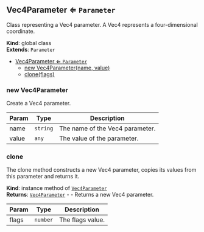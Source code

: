 <a name="Vec4Parameter"></a>

## Vec4Parameter ⇐ <code>Parameter</code>
Class representing a Vec4 parameter.A Vec4 represents a four-dimensional coordinate.

**Kind**: global class  
**Extends**: <code>Parameter</code>  

* [Vec4Parameter ⇐ <code>Parameter</code>](#Vec4Parameter)
    * [new Vec4Parameter(name, value)](#new-Vec4Parameter)
    * [clone(flags)](#clone)

<a name="new_Vec4Parameter_new"></a>

### new Vec4Parameter
Create a Vec4 parameter.


| Param | Type | Description |
| --- | --- | --- |
| name | <code>string</code> | The name of the Vec4 parameter. |
| value | <code>any</code> | The value of the parameter. |

<a name="Vec4Parameter+clone"></a>

### clone
The clone method constructs a new Vec4 parameter, copies its valuesfrom this parameter and returns it.

**Kind**: instance method of [<code>Vec4Parameter</code>](#Vec4Parameter)  
**Returns**: [<code>Vec4Parameter</code>](#Vec4Parameter) - - Returns a new Vec4 parameter.  

| Param | Type | Description |
| --- | --- | --- |
| flags | <code>number</code> | The flags value. |

